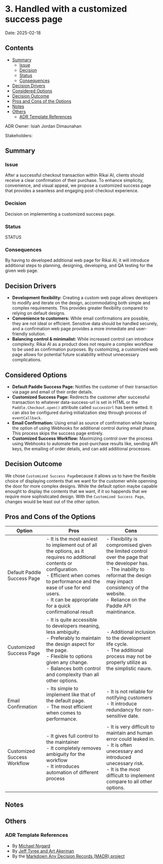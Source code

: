 # 3. Handled with a customized success page

Date: 2025-02-18 

## Contents

- [Summary](#summary)
  - [Issue](#issue)
  - [Decision](#decision)
  - [Status](#status)
  - [Consequences](#consequences)
- [Decision Drivers](#decision-drivers)
- [Considered Options](#considered-options)
- [Decision Outcome](#decision-outcome)
- [Pros and Cons of the Options](#pros-and-cons-of-the-options)
- [Notes](#notes)
- [Others](#others)
  - [ADR Template References](#adr-template-references)

ADR Owner: Isiah Jordan Dimaunahan

Stakeholders:

## Summary

### Issue

After a successful checkout transaction within Rikai AI, clients should receive a clear confirmation of their purchase. To enhance simplicity, convenience, and visual appeal, we propose a customized success page that provides a seamless and engaging post-checkout experience.

### Decision

Decision on implementing a customized success page.

### Status

STATUS

### Consequences

By having to developed additional web page for Rikai AI, it will introduce additional steps to planning, designing, developing, and QA testing for the given web page.

## Decision Drivers

- **Development flexibility:** Creating a custom web page allows developers to modify and iterate on the design, accommodating both simple and complex requirements. This provides greater flexibility compared to relying on default designs.
- **Convenience to customers:** While email confirmations are possible, they are not ideal or efficient. Sensitive data should be handled securely, and a confirmation web page provides a more immediate and user-friendly solution.
- **Balancing control & minimalist:** While increased control can introduce complexity. Rikai AI as a product does not require a complex workflow to be used as confirmation purposes. By customizing, a customized web page allows for potential future scalability without unnecessary complications.

## Considered Options

- **Default Paddle Success Page:** Notifies the customer of their transaction via page and email of their order details.
- **Customized Success Page:** Redirects the customer after successful transaction to whatever data-success-url is set in HTML or the `Paddle.Checkout.open()` attribute called `successUrl` has been setted. It can also be configured during initialization step through process of `eventCallback`.
- **Email Confirmation:** Using email as source of confirmation while having the option of using Webhooks for additional control during email phase. This process skips the success page entirely.
- **Customized Success Workflow:** Maximizing control over the process using Webhooks to automate the post-purchase results like, sending API keys, the emailing of order details, and can add additional processes.

## Decision Outcome

We chose `Customized Success Page`because it allows us to have the flexible choice of displaying contents that we want for the customer while openning the door for more complex designs. While the default option maybe capable enought to display the contents that we want, if it so happends that we require more sophisticated design. With the `Customized Success Page`, changes would be least out of the other option.

## Pros and Cons of the Options

| Option | Pros | Cons |
| --- | --- | --- |
| Default Paddle Success Page | - It is the most easiest to implement out of all the options, as it requires no additional contents or configuration.  <br> - Efficient when comes to performance and the ease of use for end users. <br> - It can be appropriate for a quick confirmational result <br>  | - Flexibility is compromised given the limited control over the page that the developer has. <br> - The inability to reformat the design may impact consistency of the website. <br> - Reliance on the Paddle API maintinance. <br>|
| Customized Success Page | - It is quite accessible to developers meaning, less ambiguity. <br> - Preferably to maintain the design aspect for the page. <br> - Flexible to options given any change. <br> - Balances both control and complexity than all other options. <br> | - Additional inclusion to the development life cycle. <br> - The additional process may not be properly utilize as the simplistic naure. <br>|
| Email Confirmation | - Its simple to implement like that of the default page. <br> - The most efficient when comes to performance. <br> | - It is not reliable for notifying customers <br> - It introduce redundancy for non-sensitive date. <br> | 
| Customized Success Workflow | - It gives full control to the maintainer <br> - It completely removes ambiguity for the workflow <br> - It introduces automation of different process <br> | - It is very difficult to maintain and human error could leaked in. <br> - It is often unecessary and introduced unecessary risk. <br> - It is the most difficult to implement compare to all other options.

## Notes

## Others

### ADR Template References
- By [Michael Nygard](https://github.com/joelparkerhenderson/architecture-decision-record/tree/main/locales/en/templates/decision-record-template-of-the-madr-project)
- By [Jeff Tyree and Art Akerman](https://github.com/joelparkerhenderson/architecture-decision-record/tree/main/locales/en/templates/decision-record-template-by-jeff-tyree-and-art-akerman)
- By the [Markdown Any Decision Records (MADR) project](https://github.com/joelparkerhenderson/architecture-decision-record/tree/main/locales/en/templates/decision-record-template-of-the-madr-project)

